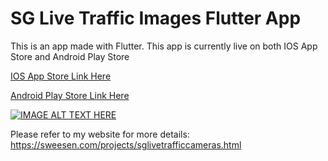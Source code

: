 # SG Live Traffic Images Flutter App

This is an app made with Flutter. This app is currently live on both IOS App Store and Android Play Store

[IOS App Store Link Here](https://apps.apple.com/sg/app/sg-live-traffic-cameras/id1496982684)

[Android Play Store Link Here](https://play.google.com/store/apps/details?id=com.sweesen.sg_traffic_images)

[![IMAGE ALT TEXT HERE](https://img.youtube.com/vi/lGy0dE0UPCA/0.jpg)](https://www.youtube.com/watch?v=lGy0dE0UPCA)

Please refer to my website for more details: https://sweesen.com/projects/sglivetrafficcameras.html
